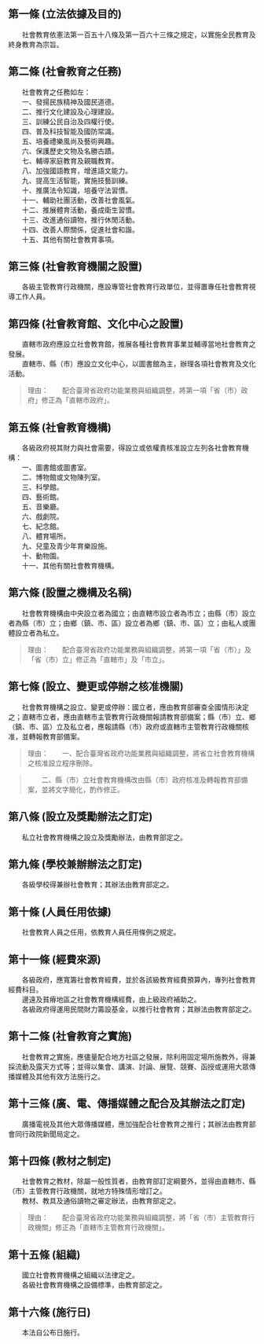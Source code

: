 第一條 (立法依據及目的)
-----------------------
　　社會教育依憲法第一百五十八條及第一百六十三條之規定，以實施全民教育及終身教育為宗旨。  


第二條 (社會教育之任務)
-----------------------
　　社會教育之任務如左：  
　　一、發揚民族精神及國民道德。  
　　二、推行文化建設及心理建設。  
　　三、訓練公民自治及四權行使。  
　　四、普及科技智能及國防常識。  
　　五、培養禮樂風尚及藝術興趣。  
　　六、保護歷史文物及名勝古蹟。  
　　七、輔導家庭教育及親職教育。  
　　八、加強國語教育，增進語文能力。  
　　九、提高生活智能，實施技藝訓練。  
　　十、推廣法令知識，培養守法習慣。  
　　十一、輔助社團活動，改善社會風氣。  
　　十二、推展體育活動，養成衛生習慣。  
　　十三、改進通俗讀物，推行休閒活動。  
　　十四、改善人際關係，促進社會和諧。  
　　十五、其他有關社會教育事項。  


第三條 (社會教育機關之設置)
---------------------------
　　各級主管教育行政機關，應設專管社會教育行政單位，並得置專任社會教育視導工作人員。  


第四條 (社會教育館、文化中心之設置)
-----------------------------------
　　直轄市政府應設立社會教育館，推展各種社會教育事業並輔導當地社會教育之發展。  
　　直轄市、縣（市）應設立文化中心，以圖書館為主，辦理各項社會教育及文化活動。  
> 理由：　　配合臺灣省政府功能業務與組織調整，將第一項「省（市）政府」修正為「直轄市政府」。



第五條 (社會教育機構)
---------------------
　　各級政府視其財力與社會需要，得設立或依權責核准設立左列各社會教育機構：  
　　一、圖書館或圖書室。  
　　二、博物館或文物陳列室。  
　　三、科學館。  
　　四、藝術館。  
　　五、音樂廳。  
　　六、戲劇院。  
　　七、紀念館。  
　　八、體育場所。  
　　九、兒童及青少年育樂設施。  
　　十、動物園。  
　　十一、其他有關社會教育機構。  


第六條 (設置之機構及名稱)
-------------------------
　　社會教育機構由中央設立者為國立；由直轄市設立者為市立；由縣（市）設立者為縣（市）立；由鄉（鎮、市、區）設立者為鄉（鎮、市、區）立；由私人或團體設立者為私立。  
> 理由：　　配合臺灣省政府功能業務與組織調整，將第一項「省（市）」及「省（市）立」修正為「直轄市」及「市立」。



第七條 (設立、變更或停辦之核准機關)
-----------------------------------
　　社會教育機構之設立、變更或停辦：國立者，應由教育部審查全國情形決定之；直轄市立者，應由直轄市主管教育行政機關報請教育部備案；縣（市）立、鄉（鎮、市、區）立及私立者，應報請縣（市）政府或直轄市主管教育行政機關核准，並轉報教育部備案。  
> 理由：　　一、配合臺灣省政府功能業務與組織調整，將省立社會教育機構之核准設立程序刪除。

> 　　二、縣（市）立社會教育機構改由縣（市）政府核准及轉報教育部備案，並將文字簡化，酌作修正。



第八條 (設立及獎勵辦法之訂定)
-----------------------------
　　私立社會教育機構之設立及獎勵辦法，由教育部定之。  


第九條 (學校兼辦辦法之訂定)
---------------------------
　　各級學校得兼辦社會教育；其辦法由教育部定之。  


第十條 (人員任用依據)
---------------------
　　社會教育人員之任用，依教育人員任用條例之規定。  


第十一條 (經費來源)
-------------------
　　各級政府，應寬籌社會教育經費，並於各該級教育經費預算內，專列社會教育經費科目。  
　　邊遠及貧瘠地區之社會教育機構經費，由上級政府補助之。  
　　各級政府得運用民間財力籌設基金，以推行社會教育；其辦法由教育部定之。  


第十二條 (社會教育之實施)
-------------------------
　　社會教育之實施，應儘量配合地方社區之發展，除利用固定場所施教外，得兼採流動及露天方式等；並得以集會、講演、討論、展覽、競賽、函授或運用大眾傳播媒體及其他有效方法施行之。  


第十三條 (廣、電、傳播媒體之配合及其辦法之訂定)
-----------------------------------------------
　　廣播電視及其他大眾傳播媒體，應加強配合社會教育之推行；其辦法由教育部會同行政院新聞局定之。  


第十四條 (教材之制定)
---------------------
　　社會教育之教材，除屬一般性質者，由教育部訂定綱要外，並得由直轄市、縣（市）主管教育行政機關，就地方特殊情形增訂之。  
　　教材、教具及通俗讀物之審定辦法，由教育部定之。  
> 理由：　　配合臺灣省政府功能業務與組織調整，將「省（市）主管教育行政機關」修正為「直轄市主管教育行政機關」。



第十五條 (組織)
---------------
　　國立社會教育機構之組織以法律定之。  
　　各級社會教育機構之設備標準，由教育部定之。  


第十六條 (施行日)
-----------------
　　本法自公布日施行。